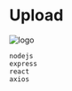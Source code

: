 # Upload

![logo](https://cdn.discordapp.com/attachments/1196933793915871242/1197640050918301706/image.png?ex=65bc0037&is=65a98b37&hm=614575a28f78f0e56ceb80aeca654627f6c355fdb084ca57190eb75424a69e40&)
```
nodejs
express
react
axios
```
